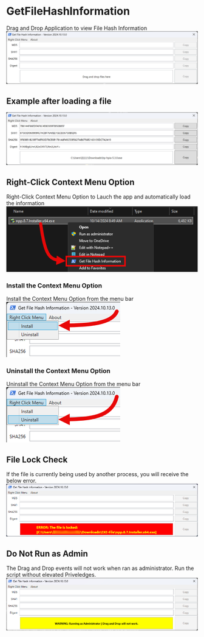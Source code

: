 # GetFileHashInformation
Drag and Drop Application to view File Hash Information<br>
 ![FirstLoad](/Images/Application_GFHI_FirstLoad.png)

## Example after loading a file
 ![ExampleLoad](/Images/Application_GFHI_Example00.png)

## Right-Click Context Menu Option
Right-Click Context Menu Option to Lauch the app and automatically load the information<br>
![Right-Click Context Menu](/Images/Application_GFHI_ContextMenu_Example.png)

### Install the Context Menu Option
Install the Context Menu Option from the menu bar<br>
![Install Context Menu](/Images/Application_GFHI_ContextMenu_Install.png)

### Uninstall the Context Menu Option
Uninstall the Context Menu Option from the menu bar<br>
![Uninstall Context Menu](/Images/Application_GFHI_ContextMenu_Uninstall.png)

## File Lock Check
If the file is currently being used by another process, you will receive the below error.
![File Locked](/Images/Application_GFHI_Example_FileLocked.png)

## Do Not Run as Admin
The Drag and Drop events will not work when ran as administrator. Run the script without elevated Priveledges.<br>
 ![Invoke MSI Application](/Images/Application_GFHI_Example_RunAsAdmin.png)